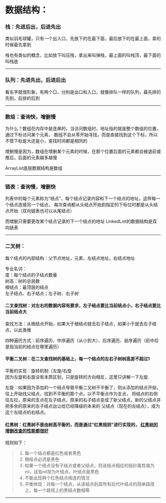 # 数据结构：
### **栈：先进后出，后进先出**
类似羽毛球罐，只有一个出入口，先放下的在最下面，最后放下的在最上面，拿的时候最先拿到

栈也有类似的概念，比如放下叫压栈，拿出来叫弹栈，最上面的叫栈顶，最下面的叫栈底  
___  

### **队列：先进先出，后进后出**
看名字就很形象，有两个口，分别是出口和入口，就像排队一样的队列，最先排的先到，后排的后到  
___

### **数组：查询快，增删慢**
为什么？数组在内存中是连串的，当访问数组时，地址指的就是整个数组的位置，通过下标访问某个元素，
数组不会从零开始寻找，而是直接找到这个下标，所以不管下标是大还是小，查找时间都是相同的

增删慢是因为，数组在增删某个元素的时候，在那个位置后面的元素都会被退前或推后，后面的元素越多越慢

ArrayList底层数据结构是数组  
___

### **链表：查询慢，增删快**
列表中的每个元素称为“结点”，每个结点记录内容和下一个结点的地址，这样每一个结点连接另一个结点，
每次查询都从头结点开始到指定的下标位时都是从头结点开始（双向链表也可以从尾结点）

而增删只需要更改某个结点记录的下一个结点的地址
LinkedList的数据结构是双向链表  
___

### **二叉树：**
每个结点的内部结构：父节点地址，元素，左结点地址，右结点地址  

专业名词：  
度：每个结点的子结点数量  
树高：树的总层数  
根结点：最顶层的结点  
左子结点、右子结点；左子树、右子树  

#### **二叉查找树：对左右的数据内容有要求，左子结点要比当前结点小，右子结点要比当前结点大**
查找方法：从根结点开始，如果大于根结点就去右子结点，如果小于就去左子结点，以此类推

四种遍历方式：前序遍历、中序遍历（从小到大）、后序遍历、层序遍历（前中后是指当前的结点在哪里遍历）

#### **平衡二叉树：在二叉查找树的基础上，每一个结点的左右子树树高差不超过1**
平衡的实现：旋转机制（左旋/右旋  
因为左旋和右旋没有本质区别，只是旋转的方向相反，这里只讲解一下左旋.  

左旋：如果因为添加的一个结点导致平衡二叉树不平衡了，则从添加的结点开始，往上开始找父结点，找到不平衡的那个点，以不平衡点作为支点，
将结点的右侧往左拉，原来的支点在左子结点，原来的右子结点变成了新父结点，新的父结点并把多余的原来的左子结点出让给已经降级的本来的
父结点（现在的左结点），成为这个左结点的右结点。

#### **红黑树：红黑树不是由树高平衡的，而是通过“红黑规则”进行实现的， <u>红黑树的增删改查的性能都很好</u>**  
规则如下：  
> 1. 每一个结点都是红色或者黑色  
> 2. 根结点必须是黑色  
> 3. 如果一个结点没有子结点或者父结点，则该结点相应的指针属性值为nil，这些nil视为叶结点，叶结点是黑色  
>4. 不能出现两个红色结点相连的情况  
>5. 平衡体现：对每一个结点，从该结点到其所有后代叶结点的简单路径上，每一个路径上的黑结点数相等  
___

